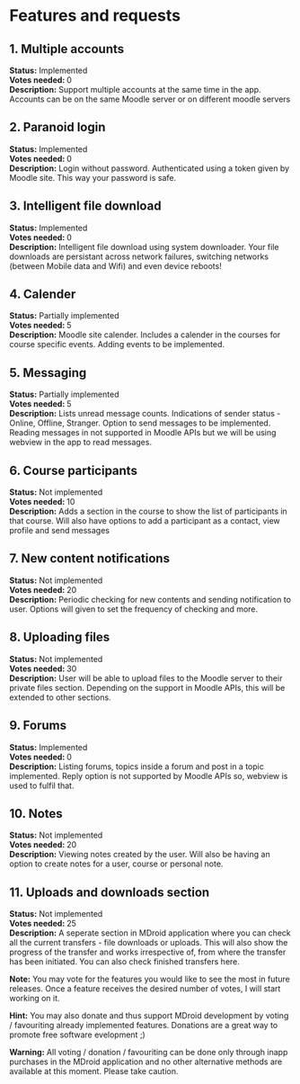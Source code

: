 Features and requests
====

## 1. Multiple accounts
  <b>Status:</b> Implemented<br/>
  <b> Votes needed: </b> 0 <br/>
  <b>Description:</b> Support multiple accounts at the same time in the app. Accounts can be on the same Moodle server or on different moodle servers

## 2. Paranoid login
  <b>Status:</b> Implemented<br/>
  <b> Votes needed: </b> 0 <br/>
  <b>Description:</b> Login without password. Authenticated using a token given by Moodle site. This way your password is safe.

## 3. Intelligent file download
  <b>Status:</b> Implemented<br/>
  <b> Votes needed: </b> 0 <br/>
  <b>Description:</b> Intelligent file download using system downloader. Your file downloads are persistant across network failures, switching networks (between Mobile data and Wifi) and even device reboots!

## 4. Calender
  <b>Status:</b> Partially implemented<br/>
  <b> Votes needed: </b> 5 <br/>
  <b>Description:</b> Moodle site calender. Includes a calender in the courses for course specific events. Adding events to be implemented.

## 5. Messaging
  <b>Status:</b> Partially implemented<br/>
  <b> Votes needed: </b> 5 <br/>
  <b>Description:</b> Lists unread message counts. Indications of sender status - Online, Offline, Stranger. Option to send messages to be implemented. Reading messages in not supported in Moodle APIs but we will be using webview in the app to read messages.

## 6. Course participants
  <b>Status:</b> Not implemented<br/>
  <b> Votes needed: </b> 10 <br/>
  <b>Description:</b> Adds a section in the course to show the list of participants in that course. Will also have options to add a participant as a contact, view profile and send messages

## 7. New content notifications
  <b>Status:</b> Not implemented<br/>
  <b> Votes needed: </b> 20 <br/>
  <b>Description:</b> Periodic checking for new contents and sending notification to user. Options will given to set the frequency of checking and more.

## 8. Uploading files
  <b>Status:</b> Not implemented<br/>
  <b> Votes needed: </b> 30 <br/>
  <b>Description:</b> User will be able to upload files to the Moodle server to their private files section. Depending on the support in Moodle APIs, this will be extended to other sections.

## 9. Forums
  <b>Status:</b> Implemented<br/>
  <b> Votes needed: </b> 0 <br/>
  <b>Description:</b> Listing forums, topics inside a forum and post in a topic implemented. Reply option is not supported by Moodle APIs so, webview is used to fulfil that.

## 10. Notes
  <b>Status:</b> Not implemented<br/>
  <b> Votes needed: </b> 20 <br/>
  <b>Description:</b> Viewing notes created by the user. Will also be having an option to create notes for a user, course or personal note.
  
## 11. Uploads and downloads section
  <b>Status:</b> Not implemented<br/>
  <b> Votes needed: </b> 25 <br/>
  <b>Description:</b> A seperate section in MDroid application where you can check all the current transfers - file downloads or uploads. This will also show the progress of the transfer and works irrespective of, from where the transfer has been initiated. You can also check finished transfers here.

**Note:** You may vote for the features you would like to see the most in future releases. Once a feature receives the desired number of votes, I will start working on it.

**Hint:** You may also donate and thus support MDroid development by voting / favouriting already implemented features. Donations are a great way to promote free software evelopment ;)

**Warning:** All voting / donation / favouriting can be done only through inapp purchases in the MDroid application and no other alternative methods are available at this moment. Please take caution.
